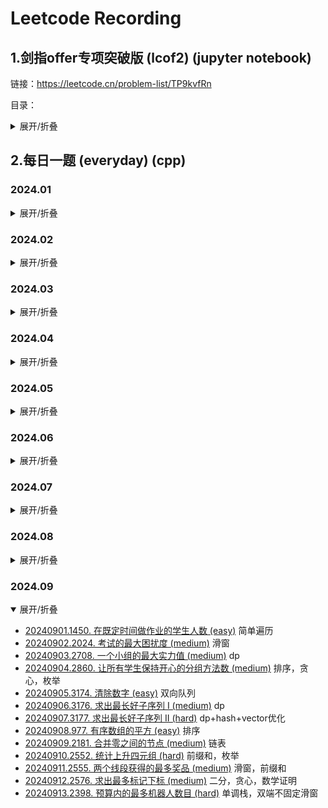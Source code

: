 # Leetcode Recording

## 1.剑指offer专项突破版 (lcof2) (jupyter notebook)

链接：https://leetcode.cn/problem-list/TP9kvfRn

目录：

<details>
<summary>展开/折叠</summary>

- 基础计算
- [LCR 001. 两数相除 (easy)](./lcof2/001.divide-two-integers.ipynb)
- [LCR 002. 二进制求和 (easy)](./lcof2/002.add-binary.ipynb)
- [LCR 003. 比特位计数 (easy)](./lcof2/003.counting-bits.ipynb)
- [LCR 004. 只出现一次的数字 II (medium)](./lcof2/004.single-number-ii.ipynb)
- [LCR 005. 最大单词长度乘积 (medium)](./lcof2/005.maximum-product-of-word-lengths.ipynb)
- [LCR 006. 两数之和 II - 输入有序数组 (easy)](./lcof2/006.two-sum-ii-input-array-is-sorted.ipynb)
- [LCR 007. 三数之和 (easy)](./lcof2/007.3sum.ipynb)
- 数组
- [LCR 008. 长度最小的子数组 (medium)](./lcof2/008.minimum-size-subarray-sum.ipynb)
- [LCR 009. 乘积小于 K 的子数组 (medium)](./lcof2/009.subarray-product-less-than-k.ipynb)
- [LCR 010. 和为 K 的子数组 (medium)](./lcof2/010.subarray-sum-equals-k.ipynb)
- [LCR 011. 连续数组 (medium)](./lcof2/011.contiguous-array.ipynb)
- [LCR 012. 寻找数组的中心下标 (easy)](./lcof2/012.find-pivot-index.ipynb)
- [LCR 013. 二维区域和检索 - 矩阵不可变 (medium)](./lcof2/013.range-sum-query-2d-immutable.ipynb)
- 字符串
- [LCR 014. 字符串的排列 (medium)](./lcof2/014.permutation-in-string.ipynb)
- [LCR 015. 找到字符串中所有字母异位词 (medium)](./lcof2/015.find-all-anagrams-in-a-string.ipynb)
- [LCR 016. 无重复字符的最长子串 (easy)](./lcof2/016.longest-substring-without-repeating-characters.ipynb)
- [LCR 017. 最小覆盖子串 (hard)](./lcof2/017.minimum-window-substring.ipynb)
- [LCR 018. 验证回文串 (easy)](./lcof2/018.valid-palindrome.ipynb)
- [LCR 019. 验证回文串 II (easy)](./lcof2/019.valid-palindrome-ii.ipynb)
- [LCR 020. 回文子串 (medium)](./lcof2/020.palindromic-substrings.ipynb)
- 链表、双指针、递归
- [LCR 021. 删除链表的倒数第 N 个结点 (medium)](./lcof2/021.remove-nth-node-from-end-of-list.ipynb)
- [LCR 022. 环形链表 II (medium)](./lcof2/022.linked-list-cycle-ii.ipynb)
- [LCR 023. 相交链表 (easy)](./lcof2/023.intersection-of-two-linked-lists.ipynb)
- [LCR 024. 反转链表 (easy)](./lcof2/024.reverse-linked-list.ipynb)
- [LCR 025. 两数相加 II (medium)](./lcof2/025.add-two-numbers-ii.ipynb)
- [LCR 026. 重排链表 (medium)](./lcof2/026.reorder-list.ipynb)
- [LCR 027. 回文链表 (easy)](./lcof2/027.palindrome-linked-list.ipynb)
- [LCR 028. 扁平化多级双向链表 (medium)](./lcof2/028.flatten-a-multilevel-doubly-linked-list.ipynb)
- [LCR 029. 循环有序列表的插入 (medium)](./lcof2/029.insert-into-a-sorted-circular-linked-list.ipynb)
- 哈希表
- [LCR 030. O(1) 时间插入、删除和获取随机元素 (medium)](./lcof2/030.insert-delete-getrandom-o1.ipynb)
- [LCR 031. LRU 缓存 (medium)](./lcof2/031.lru-cache.ipynb)
- [LCR 032. 有效的字母异位词 (easy)](./lcof2/032.valid-anagram.ipynb)
- [LCR 033. 字母异位词分组 (medium)](./lcof2/033.group-anagrams.ipynb)
- [LCR 034. 验证外星语词典 (easy)](./lcof2/034.verifying-an-alien-dictionary.ipynb)
- 栈，数组
- [LCR 035. 最小时间差 (medium)](./lcof2/035.minimum-time-difference.ipynb)
- [LCR 036. 逆波兰表达式求值 (medium)](./lcof2/036.evaluate-reverse-polish-notation.ipynb)
- [LCR 037. 行星碰撞 (medium)](./lcof2/037.asteroid-collision.ipynb)
- [LCR 038. 每日温度 (medium)](./lcof2/038.daily-temperatures.ipynb)
- [LCR 039. 柱状图中最大的矩形 (hard)](./lcof2/039.largest-rectangle-in-histogram.ipynb)
- [LCR 040. 最大矩形 (hard)](./lcof2/040.maximal-rectangle.ipynb)
- [LCR 041. 数据流中的移动平均值 (easy)](./lcof2/041.moving-average-from-data-stream.ipynb)
- [LCR 042. 最近的请求次数 (easy)](./lcof2/042.number-of-recent-calls.ipynb)
- 二叉树，深度/广度优先搜索
- [LCR 043. 完全二叉树插入器 (medium)](./lcof2/043.complete-binary-tree-inserter.ipynb)
- [LCR 044. 在每个树行中找最大值 (medium)](./lcof2/044.find-largest-value-in-each-tree-row.ipynb)
- [LCR 045. 找树左下角的值 (medium)](./lcof2/045.ind-bottom-left-tree-value.ipynb)
- [LCR 046. 二叉树的右视图 (medium)](./lcof2/046.binary-tree-right-side-view.ipynb)
- [LCR 047. 二叉树剪枝 (medium)](./lcof2/047.binary-tree-pruning.ipynb)
- [LCR 048. 二叉树的序列化与反序列化 (hard)](./lcof2/048.serialize-and-deserialize-binary-tree.ipynb)
- [LCR 049. 求根节点到叶节点数字之和 (medium)](./lcof2/049.sum-root-to-leaf-numbers.ipynb)
- [LCR 050. 路径总和 III (medium)](./lcof2/050.path-sum-iii.ipynb)
- [LCR 051. 二叉树中的最大路径和 (hard)](./lcof2/051.binary-tree-maximum-path-sum.ipynb)
- [LCR 052. 递增顺序搜索树 (easy)](./lcof2/052.increasing-order-search-tree.ipynb)
- [LCR 053. 二叉搜索树中的中序后继 (medium)](./lcof2/053.inorder-successor-in-bst.ipynb)
- [LCR 054. 把二叉搜索树转换为累加树 (medium)](./lcof2/054.binary-search-tree-to-greater-sum-tree.ipynb)
- [LCR 055. 二叉搜索树迭代器 (medium)](./lcof2/055.binary-search-tree-iterator.ipynb)
- [LCR 056. 两数之和 IV - 输入二叉搜索树 (easy)](./lcof2/056.two-sum-iv-input-is-a-bst.ipynb)
- 数组
- [LCR 057. 存在重复元素 III (medium)](./lcof2/057.contains-duplicate-iii.ipynb)
- [LCR 058. 我的日程安排表 I (medium)](./lcof2/058.my-calendar-i.ipynb)
- [LCR 059. 数据流中的第 K 大元素 (easy)](./lcof2/059.kth-largest-element-in-a-stream.ipynb)
- [LCR 060. 前 K 个高频元素 (medium)](./lcof2/060.top-k-frequent-elements.ipynb)
- [LCR 061. 查找和最小的 K 对数字 (medium)](./lcof2/061.find-k-pairs-with-smallest-sums.ipynb)
- 字典树
- [LCR 062. 实现 Trie (前缀树) (medium)](./lcof2/062.implement-trie-prefix-tree.ipynb)
- [LCR 063. 单词替换 (medium)](./lcof2/063.replace-words.ipynb)
- [LCR 064. 实现一个魔法字典 (medium)](./lcof2/064.implement-magic-dictionary.ipynb)
- [LCR 065. 单词的压缩编码 (medium)](./lcof2/065.short-encoding-of-words.ipynb)
- [LCR 066. 键值映射 (medium)](066.map-sum-pairs.ipynb)
- [LCR 067. 数组中两个数的最大异或值 (medium)](./lcof2/067.maximum-xor-of-two-numbers-in-an-array.ipynb)
- 二分查找
- [LCR 068. 搜索插入位置 (easy)](./lcof2/068.search-insert-position.ipynb)
- [LCR 069. 山脉数组的峰顶索引 (easy)](./lcof2/069.peak-index-in-a-mountain-array.ipynb)
- [LCR 070. 有序数组中的单一元素 (medium)](./lcof2/070.single-element-in-a-sorted-array.ipynb)
- [LCR 071. 按权重随机选择 (medium)](./lcof2/071.random-pick-with-weight.ipynb)
- [LCR 072. x 的平方根 (easy)](./lcof2/072.sqrtx.ipynb)
- [LCR 073. 爱吃香蕉的狒狒 (medium)](./lcof2/073.koko-eating-bananas.ipynb)
- 数组排序
- [LCR 074. 合并区间 (medium)](./lcof2/074.merge-intervals.ipynb)
- [LCR 075. 数组的相对排序 (easy)](./lcof2/075.relative-sort-array.ipynb)
- [LCR 076. 数组中的第 K 个最大元素 (medium)](./lcof2/076.kth-largest-element-in-an-array.ipynb)
- [LCR 077. 排序链表 (medium)](./lcof2/077.sort-list.ipynb)
- [LCR 078. 合并 K 个升序链表 (hard)](./lcof2/078.merge-k-sorted-lists.ipynb)
- 回溯
- [LCR 079. 子集 (medium)](./lcof2/079.subsets.ipynb)
- [LCR 080. 组合 (medium)](./lcof2/080combinations.ipynb)
- [LCR 081. 组合总和 (medium)](./lcof2/081.combination-sum.ipynb)
- [LCR 082. 组合总和 II (medium)](./lcof2/082.combination-sum-ii.ipynb) 需要先排序后面回溯中剪枝
- [LCR 083. 全排列 (medium)](./lcof2/083.permutations.ipynb)
- [LCR 084. 全排列 II (medium)](./lcof2/084.permutations-ii.ipynb) 需要先排序后面回溯中剪枝
- [LCR 085. 括号生成 (medium)](./lcof2/085.generate-parentheses.ipynb)
- [LCR 086. 分割回文串 (medium)](./lcof2/086.palindrome-partitioning.ipynb) dp+bk
- [LCR 087. 复原 IP 地址 (medium)](./lcof2/087.restore-ip-addresses.ipynb)
- 动态规划
- [LCR 088. 使用最小花费爬楼梯 (easy)](./lcof2/088.min-cost-climbing-stairs.ipynb)
- [LCR 089. 打家劫舍 (medium)](./lcof2/089.house-robber.ipynb)
- [LCR 090. 打家劫舍 II (medium)](./lcof2/090.house-robber-ii.ipynb)
- [LCR 091. 粉刷房子 (medium)](./lcof2/091.paint-house.ipynb)
- [LCR 092. 将字符串翻转到单调递增 (medium)](./lcof2/092.flip-string-to-monotone-increasing.ipynb)
- [LCR 093. 最长的斐波那契子序列的长度 (medium)](./lcof2/093.length-of-longest-fibonacci-subsequence.ipynb)
- [LCR 094. 分割回文串 II (hard)](./lcof2/094.palindrome-partitioning-ii.ipynb)
- [LCR 095. 最长公共子序列 (medium)](./lcof2/095.longest-common-subsequence.ipynb)
- [LCR 096. 交错字符串 (medium)](./lcof2/096.interleaving-string.ipynb)
- [LCR 097. 不同的子序列 (hard)](./lcof2/097.distinct-subsequences.ipynb)
- [LCR 098. 不同路径 (medium)](./lcof2/098.unique-paths.ipynb)
- [LCR 099. 最小路径和 (medium)](./lcof2/099.minimum-path-sum.ipynb)
- [LCR 100. 三角形最小路径和 (medium)](./lcof2/100.triangle.ipynb)
- [LCR 101. 分割等和子集 (easy)](./lcof2/101.partition-equal-subset-sum.ipynb) 一半背包问题（第二个循环倒序）
- [LCR 102. 目标和 (medium)](./lcof2/102.target-sum.ipynb) 一半背包问题（第二个循环倒序）
- [LCR 103. 零钱兑换 (medium)](./lcof2/103.coin-change.ipynb) 背包（第二个循环顺序）
- [LCR 104. 组合总和 Ⅳ (medium)](./lcof2/104.combination-sum-iv.ipynb) I~III 回溯，IV 动态规划
- 深度优先搜索（DFS），广度优先搜索（BFS），并查集（UnionFind），图（graph）
- [LCR 105. 岛屿的最大面积 (medium)](./lcof2/105.max-area-of-island.ipynb) bfs, dfs
- [LCR 106. 判断二分图 (medium)](./lcof2/106.is-graph-bipartite.ipynb) bfs, dfs
- [LCR 107. 01 矩阵 (medium)](./lcof2/107.01-matrix.ipynb) bfs, dp
- [LCR 108. 单词接龙 (hard)](./lcof2/108.word-ladder.ipynb) bfs, bfs+graph
- [LCR 109. 打开转盘锁 (medium)](./lcof2/109.open-the-lock.ipynb) bfs
- [LCR 110. 所有可能的路径 (medium)](./lcof2/110.all-paths-from-source-to-target.ipynb) bk
- [LCR 111. 除法求值 (medium)](./lcof2/111.evaluate-division.ipynb) bfs, uf
- [LCR 112. 矩阵中的最长递增路径 (hard)](./lcof2/112.longest-increasing-path-in-a-matrix.ipynb) dfs
- [LCR 113. 课程表 II (medium)](./lcof2/113.course-schedule-ii.ipynb) graph(g+ind)+bfs
- [LCR 114. 火星词典 (hard)](./lcof2/114.alien-dictionary.ipynb) graph(g+ind)+bfs
- [LCR 115. 序列重建 (medium)](./lcof2/115.sequence-reconstruction.ipynb) graph(g+ind)+bfs
- [LCR 116. 省份数量 (medium)](./lcof2/116.number-of-provinces.ipynb) uf, dfs
- [LCR 117. 相似字符串组 (hard)](./lcof2/117.similar-string-groups.ipynb) uf, bfs
- [LCR 118. 冗余连接 (medium)](./lcof2/118.redundant-connection.ipynb) uf
- [LCR 119. 最长连续序列 (medium)](./lcof2/119.longest-consecutive-sequence.ipynb) uf, hash, sort...

</details>

## 2.每日一题 (everyday) (cpp)

### 2024.01

<details>
<summary>展开/折叠</summary>

- [20240101.1599. 经营摩天轮的最大利润 (medium)](./everyday/202401/20240101.cpp) 贪心
- [20240102.466. 统计重复个数 (hard)](./everyday/202401/20240102.cpp) dp
- [20240103.2487. 从链表中移除节点 (medium)](./everyday/202401/20240103.cpp) 递归 recursion
- [20240104.2397. 被列覆盖的最多行数 (medium)](./everyday/202401/20240104.cpp) 位运算
- [20240105.1944. 队列中可以看到的人数 (hard)](./everyday/202401/20240105.cpp) 倒推，单调不增栈
- [20240106.2807. 在链表中插入最大公约数 (medium)](./everyday/202401/20240106.cpp) 简单模拟
- [20240107.383. 赎金信 (easy)](./everyday/202401/20240107.cpp)
- [20240108.447. 回旋镖的数量 (medium)](./everyday/202401/20240108.cpp) 哈希表
- [20240109.2707. 字符串中的额外字符 (medium)](./everyday/202401/20240109.cpp) dfs，递归
- [20240110.2696. 删除子串后的字符串最小长度 (easy)](./everyday/202401/20240110.cpp) stack
- [20240111.2645. 构造有效字符串的最少插入数 (medium)](./everyday/202401/20240111.cpp) 贪心。后者大于前者，则俩字母属于不同abc；注意x从1开始因为如果有字符则至少有一个abc
- [20240112.2085. 统计出现过一次的公共字符串 (easy)](./everyday/202401/20240112.cpp) 哈希表
- [20240113.2182. 构造限制重复的字符串 (medium)](./everyday/202401/20240113.cpp) 贪心+双指针
- [20240114.83. 删除排序链表中的重复元素 (easy)](./everyday/202401/20240114.cpp) 链表，遍历
- [20240115.82. 删除排序链表中的重复元素 II (medium)](./everyday/202401/20240115.cpp) 链表，遍历
- [20240116.2719. 统计整数数目 (hard)](./everyday/202401/20240116.cpp) dfs
- [20240117.2744. 最大字符串配对数目 (easy)](./everyday/202401/20240117.cpp) 二维数组
- [20240118.2171. 拿出最少数目的魔法豆 (medium)](./everyday/202401/20240118.cpp) 排序 + 枚举 + 数学
- [20240119.2809. 使数组和小于等于 x 的最少时间 (hard)](./everyday/202401/20240119.cpp) 贪心 + 1d DP or 2d DP
- [20240120.2788. 按分隔符拆分字符串 (easy)](./everyday/202401/20240120.cpp) 简单遍历
- [20240121.410. 分割数组的最大值 (hard)](./everyday/202401/20240121.cpp) dp+presum  二分
- [20240122.670. 最大交换 (medium)](./everyday/202401/20240122.cpp) 贪心
- [20240123.2765. 最长交替子数组 (easy)](./everyday/202401/20240123.cpp) O(n) O(1)
- [20240124.2865. 美丽塔 I (medium)](./everyday/202401/20240124.cpp) 单调栈
- [20240125.2859. 计算 K 置位下标对应元素的和 (easy)](./everyday/202401/20240125.cpp) 二进制
- [20240126.2846. 边权重均等查询 (hard)](./everyday/202401/20240126.cpp) 图+层序遍历+LCA（Lowest Common Ancestor）
- [20240127.2861. 最大合金数 (medium)](./everyday/202401/20240127.cpp) 二分
- [20240128.365. 水壶问题 (medium)](./everyday/202401/20240128.cpp) xy最大公约数被z整除
- [20240129.514. 自由之路 (hard)](./everyday/202401/20240129.cpp) dp
- [20240130.2808. 使循环数组所有元素相等的最少秒数 (medium)](./everyday/202401/20240130.cpp) 病毒扩散，最大最小值，哈希表
- [20240131.2670. 找出不同元素数目差数组 (easy)](./everyday/202401/20240131.cpp) unordered_set

</details>

### 2024.02

<details>
<summary>展开/折叠</summary>

- [20240201.LCP 24. 数字游戏 (hard)](./everyday/202402/20240201.cpp) 优先队列（大小根堆），找中位数 https://leetcode.cn/problems/5TxKeK/solutions/2627384/python3javacgo-yi-ti-yi-jie-you-xian-dui-b6jd
- [20240202.1686. 石子游戏 VI (medium)](./everyday/202402/20240202.cpp) 贪心
- [20240203.1690. 石子游戏 VII (medium)](./everyday/202402/20240203.cpp)  dfs -> 记忆优化memo存 -> 递归i倒序j顺序 -> 递推式变一维。逐渐优化
- [20240204.292. Nim 游戏 (easy)](./everyday/202402/20240204.cpp) n%4!=0
- [20240205.1696. 跳跃游戏 VI (medium)](./everyday/202402/20240205.cpp) 双端队列
- [20240206.LCP 30. 魔塔游戏 (medium)](./everyday/202402/20240206.cpp) 贪心
- [20240207.2641. 二叉树的堂兄弟节点 II (medium)](./everyday/202402/20240207.cpp) 层序遍历，双端队列
- [20240208.993. 二叉树的堂兄弟节点 (easy)](./everyday/202402/20240208.cpp) dfs
- [20240209.236. 二叉树的最近公共祖先 (medium)](./everyday/202402/20240209.cpp) dfs
- [20240210.94. 二叉树的中序遍历 (easy)](./everyday/202402/20240210.cpp) 中序遍历
- [20240211.144. 二叉树的前序遍历 (easy)](./everyday/202402/20240211.cpp) 前序遍历
- [20240212.145. 二叉树的后序遍历 (easy)](./everyday/202402/20240212.cpp) 后序遍历
- [20240213.987. 二叉树的垂序遍历 (hard)](./everyday/202402/20240213.cpp) 垂序遍历
- [20240214.102. 二叉树的层序遍历 (medium)](./everyday/202402/20240214.cpp) 层序遍历
- [20240215.107. 二叉树的层序遍历 II (medium)](./everyday/202402/20240215.cpp) 层序遍历 + reverse
- [20240216.103. 二叉树的锯齿形层序遍历 (medium)](./everyday/202402/20240216.cpp) 层序遍历 + reverse
- [20240217.429. N 叉树的层序遍历 (medium)](./everyday/202402/20240217.cpp) 层序遍历
- [20240218.589. N 叉树的前序遍历 (easy)](./everyday/202402/20240218.cpp) 前序遍历
- [20240219.590. N 叉树的后序遍历 (easy)](./everyday/202402/20240219.cpp) 后序遍历
- [20240220.105. 从前序与中序遍历序列构造二叉树 (medium)](./everyday/202402/20240220.cpp) dfs
- [20240221.106. 从中序与后序遍历序列构造二叉树 (medium)](./everyday/202402/20240221.cpp) dfs
- [20240222.889. 根据前序和后序遍历构造二叉树 (medium)](./everyday/202402/20240222.cpp) dfs
- [20240223.2583. 二叉树中的第 K 大层和 (medium)](./everyday/202402/20240223.cpp) 层序遍历+最小堆
- [20240224.2476. 二叉搜索树最近节点查询 (medium)](./everyday/202402/20240224.cpp) 层序遍历+二分查找
- [20240225.235. 二叉搜索树的最近公共祖先 (medium)](./everyday/202402/20240225.cpp)
- [20240226.938. 二叉搜索树的范围和 (easy)](./everyday/202402/20240226.cpp) dfs
- [20240227.2867. 统计树中的合法路径数目 (hard)](./everyday/202402/20240227.cpp) 树dp
- [20240228.2673. 使二叉树所有路径值相等的最小代价 (medium)](./everyday/202402/20240228.cpp) 倒着来
- [20240229.2581. 统计可能的树根数目 (hard)](./everyday/202402/20240229.cpp) 换根dp, dfs

</details>

### 2024.03

<details>
<summary>展开/折叠</summary>

- [20240301.2369. 检查数组是否存在有效划分 (medium)](./everyday/202403/20240301.cpp) dp
- [20240302.2368. 受限条件下可到达节点的数目 (medium)](./everyday/202403/20240302.cpp) dfs, 图
- [20240303.225. 用队列实现栈 (easy)](./everyday/202403/20240303.cpp) 
- [20240304.232. 用栈实现队列 (easy)](./everyday/202403/20240304.cpp) 2 stacks
- [20240305.1976. 到达目的地的方案数 (medium)](./everyday/202403/20240305.cpp) 图，小顶堆，bfs
- [20240306.2917. 找出数组中的 K-or 值 (easy)](./everyday/202403/20240306.cpp) simulation
- [20240307.2575. 找出字符串的可整除数组 (medium)](./everyday/202403/20240307.cpp) 递推，数学，前缀和，dp
- [20240308.2834. 找出美丽数组的最小和 (medium)](./everyday/202403/20240308.cpp) 数学
- [20240309.2386. 找出数组的第 K 大和 (hard)](./everyday/202403/20240309.cpp) 小顶堆，全排列
- [20240310.299. 猜数字游戏 (medium)](./everyday/202403/20240310.cpp) 简单模拟，分2类
- [20240311.2129. 将标题首字母大写 (easy)](./everyday/202403/20240311.cpp) l,r指针
- [20240312.1261. 在受污染的二叉树中查找元素 (medium)](./everyday/202403/20240312.cpp) bfs
- [20240313.2864. 最大二进制奇数 (easy)](./everyday/202403/20240313.cpp) 贪心
- [20240314.2789. 合并后数组中的最大元素 (medium)](./everyday/202403/20240314.cpp) 从右到左，大鱼吃小鱼
- [20240315.2312. 卖木头块 (hard)](./everyday/202403/20240315.cpp) 2d dp
- [20240316.2684. 矩阵中移动的最大次数 (medium)](./everyday/202403/20240316.cpp) 2d dp
- [20240317.310. 最小高度树 (medium)](./everyday/202403/20240317.cpp) bfs, deg=1叶子结点开始
- [20240318.303. 区域和检索 - 数组不可变 (easy)](./everyday/202403/20240318.cpp) 前缀和
- [20240319.1793. 好子数组的最大分数 (hard)](./everyday/202403/20240319.cpp) 中间划分开，贪心
- [20240320.1969. 数组元素的最小非零乘积 (medium)](./everyday/202403/20240320.cpp) 数学贪心+快速幂(参考50pow(x,n))
- [20240321.2671. 频率跟踪器 (medium)](./everyday/202403/20240321.cpp) 双哈希表
- [20240322.2617. 网格图中最少访问的格子数 (hard)](./everyday/202403/20240322.cpp) hard双优先队列
- [20240323.2549. 统计桌面上的不同数字 (easy)](./everyday/202403/20240323.cpp) 脑静急转弯
- [20240324.518. 零钱兑换 (medium)](./everyday/202403/20240324.cpp) dp
- [20240325.518. 零钱兑换 II (medium)](./everyday/202403/20240325.cpp) dp
- [20240326.2642. 设计可以求最短路径的图类 (hard)](./everyday/202403/20240326.cpp) Dijkstra + 最小堆，bfs，dfs，图，最短路径，邻接表
- [20240327.2580. 统计将重叠区间合并成组的方案数 (medium)](./everyday/202403/20240327.cpp) 合并m个大区间，2^m
- [20240328.1997. 访问完所有房间的第一天 (medium)](./everyday/202403/20240328.cpp) 前缀和，递推公式
- [20240329.2908. 元素和最小的山形三元组 I (easy)](./everyday/202403/20240329.cpp) 前后缀和
- [20240330.2952. 需要添加的硬币的最小数量 (medium)](./everyday/202403/20240330.cpp) 贪心
- [20240331.331. 验证二叉树的前序序列化 (medium)](./everyday/202403/20240331.cpp) 倒序遍历，替换

</details>

### 2024.04

<details>
<summary>展开/折叠</summary>

- [20240401.2810. 故障键盘 (easy)](./everyday/202404/20240401.cpp) simulation
- [20240402.894. 所有可能的真二叉树 (medium)](./everyday/202404/20240402.cpp) recursion
- [20240403.1379. 找出克隆二叉树中的相同节点 (easy)](./everyday/202404/20240403.cpp) Conditional (ternary) operator
- [20240404.2192. 有向无环图中一个节点的所有祖先 (medium)](./everyday/202404/20240404.cpp) dfs
- [20240405.1026. 节点与其祖先之间的最大差值 (medium)](./everyday/202404/20240405.cpp) bfs
- [20240406.1483. 树节点的第 K 个祖先 (hard)](./everyday/202404/20240406.cpp) 存储
- [20240407.1600. 王位继承顺序 (medium)](./everyday/202404/20240407.cpp) 多叉树dfs，注意传参用引用
- [20240408.2009. 使数组连续的最少操作数 (hard)](./everyday/202404/20240408.cpp) n-(r-l+1)
- [20240409.2529. 正整数和负整数的最大计数 (easy)](./everyday/202404/20240409.cpp) traversal
- [20240410.1702. 修改后的最大二进制字符串 (medium)](./everyday/202404/20240410.cpp) 智力题，10→01表示1全部右移，00→10最后一位变0前面全1
- [20240411.1766. 互质树 (hard)](./everyday/202404/20240411.cpp) 妙啊！50范围内找互质数
- [20240412.2923. 找到冠军 I (easy)](./everyday/202404/20240412.cpp) 入度0
- [20240413.2924. 找到冠军 II (medium)](./everyday/202404/20240413.cpp) 入度为0看看是不是只有一个
- [20240414.705. 设计哈希集合 (easy)](./everyday/202404/20240414.cpp)
- [20240415.706. 设计哈希映射 (easy)](./everyday/202404/20240415.cpp)
- [20240416.924. 尽量减少恶意软件的传播 (hard)](./everyday/202404/20240416.cpp) dfs, union_find
- [20240417.928. 尽量减少恶意软件的传播 II (hard)](./everyday/202404/20240417.cpp) dfs, union_find
- [20240418.2007. 从双倍数组中还原原数组 (medium)](./everyday/202404/20240418.cpp)
- [20240419.1883. 准时抵达会议现场的最小跳过休息次数 (hard)](./everyday/202404/20240419.cpp) 2d dp
- [20240420.39. 组合总和 (medium)](./everyday/202404/20240420.cpp) backtracking
- [20240421.216. 组合总和 III (medium)](./everyday/202404/20240421.cpp) backtracking
- [20240422.377. 组合总和 IV (medium)](./everyday/202404/20240422.cpp) dp
- [20240423.1052. 爱生气的书店老板 (medium)](./everyday/202404/20240423.cpp) sliding window
- [20240424.2385. 感染二叉树需要的总时间 (medium)](./everyday/202404/20240424.cpp) dfs, bfs
- [20240425.2739. 总行驶距离 (easy)](./everyday/202404/20240425.cpp) recursion, simulation
- 20240426.1146. 快照数组 (medium) [主程序](./everyday/202404/20240426.cpp) [读取数据程序](./everyday/202404/20240426getdata.cpp)
- [20240427.2639. 查询网格图中每一列的宽度 (easy)](./everyday/202404/20240427.cpp) simulation
- [20240428.1017. 负二进制转换 (medium)](./everyday/202404/20240428.cpp) math
- [20240429.1329. 将矩阵按对角线排序 (medium)](./everyday/202404/20240429.cpp) sort
- [20240430.2798. 满足目标工作时长的员工数目 (easy)](./everyday/202404/20240430.cpp) traversal
</details>

### 2024.05

<details>
<summary>展开/折叠</summary>

- [20240501.2462. 雇佣 K 位工人的总代价 (medium)](./everyday/202405/20240501.cpp) priority_queue
- [20240502.857. 雇佣 K 名工人的最低成本 (hard)](./everyday/202405/20240502.cpp) priority_queue 大顶堆
- [20240503.1491. 去掉最低工资和最高工资后的工资平均值 (easy)](./everyday/202405/20240503.cpp) sort
- [20240504.1235. 规划兼职工作 (hard)](./everyday/202405/20240504.cpp) dp, sort, binary_search
- [20240505.1652. 拆炸弹 (easy)](./everyday/202405/20240505.cpp) simulation
- [20240506.741. 摘樱桃 (hard)](./everyday/202405/20240506.cpp) 3d dp, 2 people, remove duplicates
- [20240507.1463. 摘樱桃II (hard)](./everyday/202405/20240507.cpp) 3d dp, 2 people, remove duplicates, simulation, dfs
- [20240508.2079. 给植物浇水 (medium)](./everyday/202405/20240508.cpp) simulation
- [20240509.2105. 给植物浇水II (medium)](./everyday/202405/20240509.cpp) simulation
- [20240510.2960. 统计已测试设备 (easy)](./everyday/202405/20240510.cpp) simulation
- [20240511.2391. 收集垃圾的最少总时间 (medium)](./everyday/202405/20240511.cpp) iteration
- [20240512.1553. 吃掉 N 个橘子的最少天数 (hard)](./everyday/202405/20240512.cpp) recursion, memorization
- [20240513.994. 腐烂的橘子 (medium)](./everyday/202405/20240513.cpp) bfs
- [20240514.2244. 完成所有任务需要的最少轮数 (medium)](./everyday/202405/20240514.cpp) classified discussion
- [20240515.2589. 完成所有任务的最少时间 (hard)](./everyday/202405/20240515.cpp) sort, traverse
- [20240516.1953. 你可以工作的最大周数 (medium)](./everyday/202405/20240516.cpp) math, 鸽巢原理
- [20240517.826. 安排工作以达到最大收益 (medium)](./everyday/202405/20240517.cpp) sort, 贪心
- [20240518.2644. 找出可整除性得分最大的整数 (easy)](./everyday/202405/20240518.cpp) 暴力枚举，排序优化，数学边界优化
- [20240519.1535. 找出数组游戏的赢家 (medium)](./everyday/202405/20240519.cpp) 一次遍历即可
- [20240520.1542. 找出最长的超赞子字符串 (hard)](./everyday/202405/20240520.cpp) 位运算，前缀和，状态压缩，哈希表，异或
- [20240521.2769. 找出最大的可达成数字 (easy)](./everyday/202405/20240521.cpp) 简单数学
- [20240522.2225. 找出输掉零场或一场比赛的玩家 (medium)](./everyday/202405/20240522.cpp) map
- [20240523.2831. 找出最长等值子数组 (medium)](./everyday/202405/202405223.cpp) map
- [20240524.1673. 找出最具竞争力的子序列 (medium)](./everyday/202405/20240524.cpp) monotone stack (small to large)
- [20240525.2903. 找出满足差值条件的下标 I (easy)](./everyday/202405/20240525.cpp) 前缀，依次遍历
- [20240526.1738. 找出第 K 大的异或坐标值 (medium)](./everyday/202405/20240526.cpp) 二位前缀和，快速选择算法
- [20240527.2028. 找出缺失的观测数据 (medium)](./everyday/202405/20240527.cpp) 简单分配
- [20240528.2951. 找出峰值 (easy)](./everyday/202405/20240528.cpp) 简单遍历
- [20240529.2981. 找出出现至少三次的最长特殊子字符串 I (medium)](./everyday/202405/20240529.cpp) 降序排序
- [20240530.2982. 找出出现至少三次的最长特殊子字符串 II (medium)](./everyday/202405/20240530.cpp) 降序排序
- [20240531.2965. 找出缺失和重复的数字 (easy)](./everyday/202405/20240531.cpp) 简单遍历

</details>

### 2024.06

<details>
<summary>展开/折叠</summary>

- [20240601.2928. 给小朋友们分糖果 I (easy)](./everyday/202406/20240601.cpp) 简单2次遍历
- [20240602.575. 分糖果 (easy)](./everyday/202406/20240602.cpp) set
- [20240603.1103. 分糖果 II (easy)](./everyday/202406/20240603.cpp) 模拟，暴力
- [20240604.3067. 在带权树网络中统计可连接服务器对数目 (medium)](./everyday/202406/20240604.cpp) 树，枚举，dfs，只看左边和 * 当前
- [20240605.3072. 将元素分配到两个数组中 II (hard)](./everyday/202406/20240605.cpp) 2个树状数组，二分查找
- [20240606.2938. 区分黑球与白球 (medium)](./everyday/202406/20240606.cpp) 贪心，模拟
- [20240607.3038. 相同分数的最大操作数目 I (easy)](./everyday/202406/20240607.cpp) 模拟
- [20240608.3040. 相同分数的最大操作数目 II (medium)](./everyday/202406/20240608.cpp) 记忆化搜索，区间动态规划，dfs, dp
- [20240609.312. 戳气球 (hard)](./everyday/202406/20240609.cpp) 2d dp
- [20240610.881. 救生艇 (medium)](./everyday/202406/20240610.cpp) 模拟
- [20240611.419. 甲板上的战舰 (medium)](./everyday/202406/20240611.cpp) 妙，扫描左上角顶点，要求左一个和上一个同时为空
- [20240612.2806. 取整购买后的账户余额 (easy)](./everyday/202406/20240612.cpp) 数学，+5，向下取整
- [20240613.2813. 子序列最大优雅度 (hard)](./everyday/202406/20240613.cpp)  反悔贪心
- [20240614.2786. 访问数组中的位置使分数最大 (medium)](./everyday/202406/20240614.cpp)  贪心, dp
- [20240615.2779. 数组的最大美丽值 (medium)](./everyday/202406/20240615.cpp)  排序，滑窗
- [20240616.521. 最长特殊序列 Ⅰ (easy)](./everyday/202406/20240616.cpp)  直接比较
- [20240617.522. 最长特殊序列 II (medium)](./everyday/202406/20240617.cpp)  排序，枚举
- [20240618.2288. 价格减免 (medium)](./everyday/202406/20240618.cpp) 简单模拟(一些新用法符号：fixed，setprecision，all_of，::isdigit)
- [20240619.2713. 矩阵中严格递增的单元格数 (hard)](./everyday/202406/20240619.cpp) 二维动态规划 2dDP
- [20240620.2748. 美丽下标对的数目 (easy)](./everyday/202406/20240620.cpp)  数学，模拟，互质
- [20240621.LCP 61. 气温变化趋势 (easy)](./everyday/202406/20240621.cpp) 模拟，简单遍历
- [20240622.2663. 字典序最小的美丽字符串 (hard)](./everyday/202406/20240622.cpp)  贪心
- [20240623.520. 检测大写字母 (easy)](./everyday/202406/20240623.cpp) 简单遍历，all_of
- [20240624.503. 下一个更大元素 II (medium)](./everyday/202406/20240624.cpp)  单调栈
- [20240625.2732. 找到矩阵中的好子集 (hard)](./everyday/202406/20240625.cpp)  状态压缩，二进制，位运算，map
- [20240626.2741. 特别的排列 (medium)](./everyday/202406/20240626.cpp) 位运算 深度优先搜索 递归 记忆化搜索 数组 动态规划 回溯 状态压缩
- [20240627.2734. 执行子串操作后的字典序最小字符串 (medium)](./everyday/202406/20240627.cpp) 贪心，必须修改一次
- [20240628.2742. 给墙壁刷油漆 (hard)](./everyday/202406/20240628.cpp) 记忆化搜索，dfs；动态规划，01背包，dp
- [20240629.2710. 移除字符串中的尾随零 (easy)](./everyday/202406/20240629.cpp)  字符串操作
- [20240630.494. 目标和 (medium)](./everyday/202406/20240630.cpp)  dp

</details>

### 2024.07

<details>
<summary>展开/折叠</summary>

- [20240701.2065. 最大化一张图中的路径价值 (hard)](./everyday/202407/20240701.cpp) 图，dfs
- [20240702.3115. 质数的最大距离 (medium)](./everyday/202407/20240702.cpp) 简单遍历，质数判断
- [20240703.3099. 哈沙德数 (easy)](./everyday/202407/20240703.cpp) 简单遍历，除法，取余
- [20240704.3086. 拾起 K 个 1 需要的最少行动次数 (hard)](./everyday/202407/20240704.cpp) 贪心 枚举 前缀和
- [20240705.3033. 修改矩阵 (easy)](./everyday/202407/20240705.cpp) 简单遍历，大小比较
- [20240706.3101. 交替子数组计数 (medium)](./everyday/202407/20240706.cpp) 简单遍历
- [20240707.1958. 检查操作是否合法 (medium)](./everyday/202407/20240707.cpp) 8个方向遍历
- [20240708.724. 寻找数组的中心下标 (easy)](./everyday/202407/20240708.cpp) 简单遍历
- [20240709.3102. 最小化曼哈顿距离 (hard)](./everyday/202407/20240709.cpp) 曼哈顿距离|x1-x2|+|y1-y2|，切比雪夫距离max(|x1-x2|,|y1-y2|)，数学，几何，遍历，有序集合
- [20240710.2970. 统计移除递增子数组的数目 I (easy)](./everyday/202407/20240710.cpp) 双指针，二分查找
- [20240711.2972. 统计移除递增子数组的数目 II (hard)](./everyday/202407/20240711.cpp) 双指针，二分查找
- [20240712.2974. 最小数字游戏 (easy)](./everyday/202407/20240712.cpp) 排序
- [20240713.3011. 判断一个数组是否可以变为有序 (medium)](./everyday/202407/20240713.cpp) 贪心，位运算，并查集，Map，数组，双指针，二分查找
- [20240714.807. 保持城市天际线 (medium)](./everyday/202407/20240714.cpp) 贪心，暴力
- [20240715.721. 账户合并 (medium)](./everyday/202407/20240715.cpp) 并查集
- [20240716.2956. 找到两个数组中的公共元素 (easy)](./everyday/202407/20240716.cpp) 简单遍历, pair, dict
- [20240717.2959. 关闭分部的可行集合数目 (hard)](./everyday/202407/20240717.cpp) 二进制枚举子集+Floyd求多源汇最短路
- [20240718.3112. 访问消失节点的最少时间 (medium)](./everyday/202407/20240718.cpp) dijkstra, bfs, 优先队列
- [20240719.3096. 得到更多分数的最少关卡数目 (medium)](./everyday/202407/20240719.cpp) 简单遍历
- [20240720.2850. 将石头分散到网格图的最少移动次数 (medium)](./everyday/202407/20240720.cpp) 深度优先搜索，回溯，全排列
- [20240721.1186. 删除一次得到子数组最大和 (medium)](./everyday/202407/20240721.cpp) dp
- [20240722.2101. 引爆最多的炸弹 (medium)](./everyday/202407/20240722.cpp) 图，dfs，注意是单向图，所以不能用并查集
- [20240723.3098. 求出所有子序列的能量和 (hard)](./everyday/202407/20240723.cpp) 记忆化搜索 数组 动态规划 枚举 前缀和 排序
- [20240724.2766. 重新放置石块 (medium)](./everyday/202407/20240724.cpp) 排序 并查集 数组 哈希表 枚举 排序 模拟
- [20240725.2844. 生成特殊数字的最少操作 (medium)](./everyday/202407/20240725.cpp) 倒序，暴力，贪心，map
- [20240726.2740. 找出分区值 (medium)](./everyday/202407/20240726.cpp) 排序
- [20240727.3106. 满足距离约束且字典序最小的字符串 (medium)](./everyday/202407/20240727.cpp) 贪心
- [20240728.699. 掉落的方块 (hard)](./everyday/202407/20240728.cpp) 暴力遍历；二分查找
- [20240729.682. 棒球比赛 (easy)](./everyday/202407/20240729.cpp) 简单遍历，注意索引
- [20240730.2961. 双模幂运算 (medium)](./everyday/202407/20240730.cpp) 快速幂
- [20240731.3111. 覆盖所有点的最少矩形数目 (medium)](./everyday/202407/20240731.cpp) 排序，简单遍历，贪心

</details>

### 2024.08

<details>
<summary>展开/折叠</summary>

- [20240801.LCP 40. 心算挑战 (easy)](./everyday/202408/20240801.cpp) 排序，暴力，贪心，回溯，异或，位运算
- [20240802.3128. 直角三角形 (medium)](./everyday/202408/20240802.cpp) 简单遍历，前缀和，内积
- [20240803.3143. 正方形中的最多点数 (medium)](./everyday/202408/20240803.cpp) 贪心, ranges::count_if
- [20240804.572. 另一棵树的子树 (easy)](./everyday/202408/20240804.cpp) 2次递归，二叉树
- [20240805.600. 不含连续1的非负整数 (hard)](./everyday/202408/20240805.cpp) 位运算，数位dp，dfs
- [20240806.3129. 找出所有稳定的二进制数组 I (medium)](./everyday/202408/20240806.cpp) dp, dfs, 记忆化搜索
- [20240807.3130. 找出所有稳定的二进制数组 II (hard)](./everyday/202408/20240807.cpp) dp, dfs, 记忆化搜索
- [20240808.3131. 找出与数组相加的整数 I (easy)](./everyday/202408/20240808.cpp) 简单排序最大、最小值
- [20240809.3132. 找出与数组相加的整数 II (medium)](./everyday/202408/20240809.cpp) 暴力遍历
- [20240810.2940. 找到 Alice 和 Bob 可以相遇的建筑 (hard)](./everyday/202408/20240810.cpp) 单调栈
- [20240811.1035. 不相交的线 (medium)](./everyday/202408/20240811.cpp) 二维dp，最长公共子序列，新瓶装旧酒
- [20240812.676. 实现一个魔法字典 (medium)](./everyday/202408/20240812.cpp) 字典树，Trie 
- [20240813.3151. 特殊数组 I (easy)](./everyday/202408/20240813.cpp) 简单遍历
- [20240814.3152. 特殊数组 II (medium)](./everyday/202408/20240814.cpp) 前缀和，dp，贪心
- [20240815.3148. 矩阵中的最大得分 (medium)](./everyday/202408/20240815.cpp) 前缀和，dp(到ij为止的最小值，不包含ij)
- [20240816.3117. 划分数组得到最小的值之和 (hard)](./everyday/202408/20240816.cpp) dfs, 记忆化搜索，很难
- [20240817.3137. K 周期字符串需要的最少操作次数 (medium)](./everyday/202408/20240817.cpp) 贪心 哈希表
- [20240818.551. 学生出勤记录 I (easy)](./everyday/202408/20240818.cpp) 贪心 遍历
- [20240819.552. 学生出勤记录 II (hard)](./everyday/202408/20240819.cpp) 动态规划，记忆化搜索，状态转移方程，递归，矩阵
- [20240820.3154. 到达第 K 级台阶的方案数 (hard)](./everyday/202408/20240820.cpp) 数学，枚举
- [20240821.3007. 价值和小于等于 K 的最大数字 (medium)](./everyday/202408/20240821.cpp) 二分查找
- [20240822.3133. 数组最后一个元素的最小值 (medium)](./everyday/202408/20240822.cpp) 贪心，位运算，脑筋急转弯
- [20240823.3145. 大数组元素的乘积 (hard)](./everyday/202403/20240331.cpp) 位运算，快速幂，数学
- [20240824.3146. 两个字符串的排列差 (easy)](./everyday/202408/20240824.cpp) 简单遍历，哈希表
- [20240825.698. 划分为k个相等的子集 (medium)](./everyday/202408/20240825.cpp) 排序，dfs，回溯
- [20240826.690. 员工的重要性 (medium)](./everyday/202408/20240826.cpp) 并查集，dfs
- [20240827.3134. 找出唯一性数组的中位数 (hard)](./everyday/202408/20240827.cpp) 二分，滑窗
- [20240828.3144. 分割字符频率相等的最少子字符串 (medium)](./everyday/202408/20240828.cpp) dp，前缀和
- [20240829.3142. 判断矩阵是否满足条件 (easy)](./everyday/202408/20240829.cpp) 简单遍历
- [20240830.3141. 判断矩阵是否满足条件 II (medium)](./everyday/202408/20240830.cpp) 组合，前缀和
- [20240831.3127. 构造相同颜色的正方形 (easy)](./everyday/202408/20240831.cpp) 简单遍历，ranges::count

</details>

### 2024.09

<details open>
<summary>展开/折叠</summary>

- [20240901.1450. 在既定时间做作业的学生人数 (easy)](./everyday/202409/20240901.cpp) 简单遍历
- [20240902.2024. 考试的最大困扰度 (medium)](./everyday/202409/20240902.cpp) 滑窗
- [20240903.2708. 一个小组的最大实力值 (medium)](./everyday/202409/20240903.cpp) dp
- [20240904.2860. 让所有学生保持开心的分组方法数 (medium)](./everyday/202409/20240904.cpp) 排序，贪心，枚举
- [20240905.3174. 清除数字 (easy)](./everyday/202409/20240905.cpp) 双向队列
- [20240906.3176. 求出最长好子序列 I (medium)](./everyday/202409/20240906.cpp) dp
- [20240907.3177. 求出最长好子序列 II (hard)](./everyday/202409/20240907.cpp) dp+hash+vector优化
- [20240908.977. 有序数组的平方 (easy)](./everyday/202409/20240908.cpp) 排序
- [20240909.2181. 合并零之间的节点 (medium)](./everyday/202409/20240909.cpp) 链表
- [20240910.2552. 统计上升四元组 (hard)](./everyday/202409/20240910.cpp) 前缀和，枚举
- [20240911.2555. 两个线段获得的最多奖品 (medium)](./everyday/202409/20240911.cpp) 滑窗，前缀和
- [20240912.2576. 求出最多标记下标 (medium)](./everyday/202409/20240912.cpp) 二分，贪心，数学证明
- [20240913.2398. 预算内的最多机器人数目 (hard)](./everyday/202409/20240913.cpp) 单调栈，双端不固定滑窗

</details>